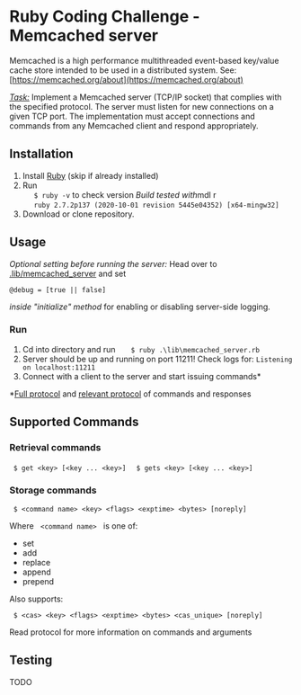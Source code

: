 # Ruby Coding Challenge - Memcached server
Memcached is a high performance multithreaded event-based key/value cache store intended to be used in a distributed system.
See: [https://memcached.org/about](https://memcached.org/about)

*[Task:](https://github.com/moove-it/coding-challenges/blob/master/ruby.md)*
Implement a Memcached server (TCP/IP socket) that complies with the specified protocol.
The server must listen for new connections on a given TCP port. The implementation must accept connections and commands from any Memcached client and respond appropriately.

## Installation

 1. Install [Ruby](https://www.ruby-lang.org/en/downloads/)  (skip if already installed)
 2. Run  
&nbsp;&nbsp;&nbsp;&nbsp;&nbsp;`$ ruby -v` 
	to check version
		*Build tested with*mdl r  
&nbsp;&nbsp;&nbsp;&nbsp;&nbsp;`ruby 2.7.2p137 (2020-10-01 revision 5445e04352) [x64-mingw32]`  
3. Download or clone repository.

## Usage
*Optional setting before running the server:*
Head over to [.lib/memcached_server](./lib/memcached_server.rb) and set

    @debug = [true || false]
 *inside "initialize" method* for enabling or disabling server-side logging. 

### Run
1. Cd into directory and run
&nbsp;&nbsp;&nbsp;&nbsp;&nbsp;	 `$ ruby .\lib\memcached_server.rb`  
2. Server should be up and running on port 11211! 
	Check logs for:  `Listening on localhost:11211`
3. Connect with a client to the server and start issuing commands*

*[Full protocol](https://github.com/memcached/memcached/blob/master/doc/protocol.txt) and [relevant protocol](./protocol) of commands and responses


## Supported Commands
### Retrieval commands

   ` $ get <key> [<key ... <key>]`
  `  $ gets <key> [<key ... <key>]`

### Storage commands

   ` $ <command name> <key> <flags> <exptime> <bytes> [noreply]`
   
Where  &nbsp; `<command name>` &nbsp; is one of:
- set
- add
- replace
- append
- prepend

Also supports:

  ` $ <cas> <key> <flags> <exptime> <bytes> <cas_unique> [noreply]`

Read protocol for more information on commands and arguments

## Testing

TODO

